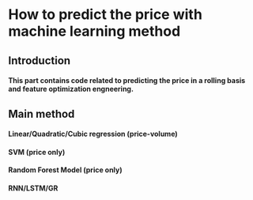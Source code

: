 # How to predict the price with machine learning method
## Introduction
#### This part contains code related to predicting the price in a rolling basis and feature optimization engneering.
## Main method
#### Linear/Quadratic/Cubic regression (price-volume)
#### SVM (price only)
#### Random Forest Model (price only)
#### RNN/LSTM/GR

